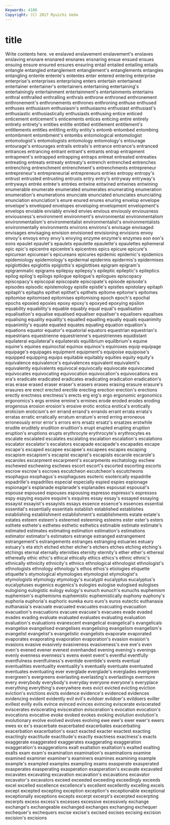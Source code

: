 ```yaml
---
Keywords: 4180 
Copyright: (C) 2017 Ryuichi Ueda
---
```


# title

Write contents here.
ve
enslaved enslavement enslavement's enslaves enslaving ensnare ensnared ensnares ensnaring ensue
ensued ensues ensuing ensure ensured ensures ensuring entail entailed entailing
entails entangle entangled entanglement entanglement's entanglements entangles entangling entente entente's
ententes enter entered entering enterprise enterprise's enterprises enterprising enters entertain
entertained entertainer entertainer's entertainers entertaining entertaining's entertainingly entertainment entertainment's entertainments
entertains enthral enthralled enthralling enthrals enthrone enthroned enthronement enthronement's enthronements
enthrones enthroning enthuse enthused enthuses enthusiasm enthusiasm's enthusiasms enthusiast enthusiast's
enthusiastic enthusiastically enthusiasts enthusing entice enticed enticement enticement's enticements entices
enticing entire entirely entirety entirety's entities entitle entitled entitlement entitlement's
entitlements entitles entitling entity entity's entomb entombed entombing entombment entombment's
entombs entomological entomologist entomologist's entomologists entomology entomology's entourage entourage's entourages
entrails entrails's entrance entrance's entranced entrances entrancing entrant entrant's entrants
entrap entrapment entrapment's entrapped entrapping entraps entreat entreated entreaties entreating
entreats entreaty entreaty's entrench entrenched entrenches entrenching entrenchment entrenchment's entrenchments
entrepreneur entrepreneur's entrepreneurial entrepreneurs entries entropy entropy's entrust entrusted entrusting
entrusts entry entry's entryway entryway's entryways entrée entrée's entrées entwine
entwined entwines entwining enumerable enumerate enumerated enumerates enumerating enumeration enumeration's
enumerations enunciate enunciated enunciates enunciating enunciation enunciation's enure enured enures
enuring envelop envelope envelope's enveloped envelopes enveloping envelopment envelopment's envelops
enviable enviably envied envies envious enviously enviousness enviousness's environment environment's
environmental environmentalism environmentalism's environmentalist environmentalist's environmentalists environmentally environments environs environs's
envisage envisaged envisages envisaging envision envisioned envisioning envisions envoy envoy's
envoys envy envy's envying enzyme enzyme's enzymes eon eon's eons
epaulet epaulet's epaulets epaulette epaulette's epaulettes ephemeral epic epic's epicentre
epicentre's epicentres epics epicure epicure's epicurean epicurean's epicureans epicures epidemic
epidemic's epidemics epidemiology epidemiology's epidermal epidermis epidermis's epidermises epiglottides epiglottis
epiglottis's epiglottises epigram epigram's epigrammatic epigrams epilepsy epilepsy's epileptic epileptic's
epileptics epilog epilog's epilogs epilogue epilogue's epilogues episcopacy episcopacy's episcopal
episcopate episcopate's episode episode's episodes episodic epistemology epistle epistle's epistles
epistolary epitaph epitaph's epitaphs epithet epithet's epithets epitome epitome's epitomes
epitomise epitomised epitomises epitomising epoch epoch's epochal epochs epoxied epoxies
epoxy epoxy's epoxyed epoxying epsilon equability equability's equable equably equal
equal's equalisation equalisation's equalise equalised equaliser equaliser's equalisers equalises equalising
equality equality's equalled equalling equally equals equanimity equanimity's equate equated
equates equating equation equation's equations equator equator's equatorial equators equestrian
equestrian's equestrians equestrienne equestrienne's equestriennes equidistant equilateral equilateral's equilaterals equilibrium
equilibrium's equine equine's equines equinoctial equinox equinox's equinoxes equip equipage
equipage's equipages equipment equipment's equipoise equipoise's equipped equipping equips equitable
equitably equities equity equity's equivalence equivalence's equivalences equivalent equivalent's equivalently
equivalents equivocal equivocally equivocate equivocated equivocates equivocating equivocation equivocation's equivocations
era era's eradicate eradicated eradicates eradicating eradication eradication's eras erase
erased eraser eraser's erasers erases erasing erasure erasure's erasures ere
erect erected erectile erecting erection erection's erections erectly erectness erectness's
erects erg erg's ergo ergonomic ergonomics ergonomics's ergs ermine ermine's
ermines erode eroded erodes eroding erogenous erosion erosion's erosive erotic
erotica erotica's erotically eroticism eroticism's err errand errand's errands errant
errata errata's erratas erratic erratically erratum erratum's erred erring erroneous
erroneously error error's errors errs ersatz ersatz's ersatzes erstwhile erudite
eruditely erudition erudition's erupt erupted erupting eruption eruption's eruptions erupts
erythrocyte erythrocyte's erythrocytes es escalate escalated escalates escalating escalation escalation's
escalations escalator escalator's escalators escapade escapade's escapades escape escape's escaped
escapee escapee's escapees escapes escaping escapism escapism's escapist escapist's escapists
escarole escarole's escaroles escarpment escarpment's escarpments eschatology eschew eschewed eschewing
eschews escort escort's escorted escorting escorts escrow escrow's escrows escutcheon
escutcheon's escutcheons esophagus esophagus's esophaguses esoteric esoterically espadrille espadrille's espadrilles
especial especially espied espies espionage espionage's esplanade esplanade's esplanades espousal
espousal's espouse espoused espouses espousing espresso espresso's espressos espy espying
esquire esquire's esquires essay essay's essayed essaying essayist essayist's essayists
essays essence essence's essences essential essential's essentially essentials establish established
establishes establishing establishment establishment's establishments estate estate's estates esteem esteem's
esteemed esteeming esteems ester ester's esters esthete esthete's esthetes esthetic
esthetics estimable estimate estimate's estimated estimates estimating estimation estimation's estimations
estimator estimator's estimators estrange estranged estrangement estrangement's estrangements estranges estranging
estuaries estuary estuary's eta etch etched etcher etcher's etchers etches
etching etching's etchings eternal eternally eternities eternity eternity's ether ether's
ethereal ethereally ethic ethic's ethical ethically ethics ethics's ethnic ethnic's
ethnically ethnicity ethnicity's ethnics ethnological ethnologist ethnologist's ethnologists ethnology ethnology's
ethos ethos's etiologies etiquette etiquette's etymological etymologies etymologist etymologist's etymologists
etymology etymology's eucalypti eucalyptus eucalyptus's eucalyptuses eugenics eugenics's eulogies eulogise
eulogised eulogises eulogising eulogistic eulogy eulogy's eunuch eunuch's eunuchs euphemism
euphemism's euphemisms euphemistic euphemistically euphony euphony's euphoria euphoria's euphoric eureka
euro euro's euros eutectic euthanasia euthanasia's evacuate evacuated evacuates evacuating
evacuation evacuation's evacuations evacuee evacuee's evacuees evade evaded evades evading
evaluate evaluated evaluates evaluating evaluation evaluation's evaluations evanescent evangelical evangelical's
evangelicals evangelise evangelised evangelises evangelising evangelism evangelism's evangelist evangelist's evangelistic
evangelists evaporate evaporated evaporates evaporating evaporation evaporation's evasion evasion's evasions
evasive evasively evasiveness evasiveness's eve eve's even even's evened evener
evenest evenhanded evening evening's evenings evenly evenness evenness's evens event
event's eventful eventfully eventfulness eventfulness's eventide eventide's events eventual eventualities
eventuality eventuality's eventually eventuate eventuated eventuates eventuating ever everglade everglade's
everglades evergreen evergreen's evergreens everlasting everlasting's everlastings evermore every everybody
everybody's everyday everyone everyone's everyplace everything everything's everywhere eves evict
evicted evicting eviction eviction's evictions evicts evidence evidence's evidenced evidences
evidencing evident evidently evil evil's evildoer evildoer's evildoers eviller evillest
evilly evils evince evinced evinces evincing eviscerate eviscerated eviscerates eviscerating
evisceration evisceration's evocation evocation's evocations evocative evoke evoked evokes evoking
evolution evolution's evolutionary evolve evolved evolves evolving ewe ewe's ewer
ewer's ewers ewes ex ex's exacerbate exacerbated exacerbates exacerbating exacerbation
exacerbation's exact exacted exacter exactest exacting exactingly exactitude exactitude's exactly
exactness exactness's exacts exaggerate exaggerated exaggerates exaggerating exaggeration exaggeration's exaggerations
exalt exaltation exaltation's exalted exalting exalts exam exam's examination examination's
examinations examine examined examiner examiner's examiners examines examining example example's
exampled examples exampling exams exasperate exasperated exasperates exasperating exasperation exasperation's
excavate excavated excavates excavating excavation excavation's excavations excavator excavator's excavators
exceed exceeded exceeding exceedingly exceeds excel excelled excellence excellence's excellent
excellently excelling excels except excepted excepting exception exception's exceptionable exceptional
exceptionally exceptions excepts excerpt excerpt's excerpted excerpting excerpts excess excess's
excesses excessive excessively exchange exchange's exchangeable exchanged exchanges exchanging exchequer
exchequer's exchequers excise excise's excised excises excising excision excision's excisions
